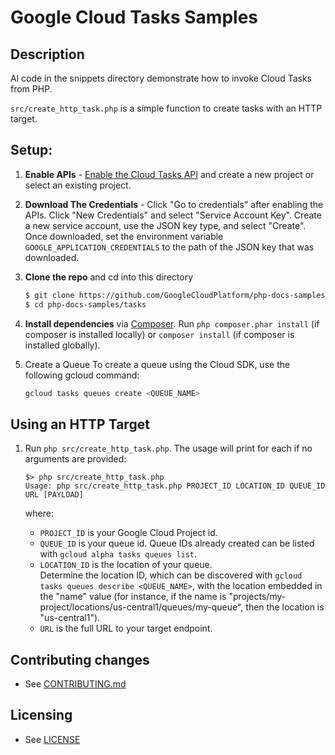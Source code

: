 # Google Cloud Tasks Samples

## Description

Al code in the snippets directory demonstrate how to invoke Cloud Tasks from PHP.

`src/create_http_task.php` is a simple function to create tasks with an HTTP target.

## Setup:

1.  **Enable APIs** - [Enable the Cloud Tasks API](https://console.cloud.google.com/flows/enableapi?apiid=cloudtasks)
    and create a new project or select an existing project.
2.  **Download The Credentials** - Click "Go to credentials" after enabling the APIs. Click "New Credentials"
    and select "Service Account Key". Create a new service account, use the JSON key type, and
    select "Create". Once downloaded, set the environment variable `GOOGLE_APPLICATION_CREDENTIALS`
    to the path of the JSON key that was downloaded.
3.  **Clone the repo** and cd into this directory

    ```sh
    $ git clone https://github.com/GoogleCloudPlatform/php-docs-samples
    $ cd php-docs-samples/tasks
    ```
4.  **Install dependencies** via [Composer](http://getcomposer.org/doc/00-intro.md).
    Run `php composer.phar install` (if composer is installed locally) or `composer install`
    (if composer is installed globally).
5.  Create a Queue
    To create a queue using the Cloud SDK, use the following gcloud command:
    ```sh
    gcloud tasks queues create <QUEUE_NAME>
    ```

## Using an HTTP Target
1. Run `php src/create_http_task.php`. The usage will print for each if no arguments are provided:

    ```
    $> php src/create_http_task.php
    Usage: php src/create_http_task.php PROJECT_ID LOCATION_ID QUEUE_ID URL [PAYLOAD]
    ```

    where:
    * `PROJECT_ID` is your Google Cloud Project id.
    * `QUEUE_ID` is your queue id.
      Queue IDs already created can be listed with `gcloud alpha tasks queues list`.
    * `LOCATION_ID` is the location of your queue.  
      Determine the location ID, which can be discovered with
      `gcloud tasks queues describe <QUEUE_NAME>`, with the location embedded in
      the "name" value (for instance, if the name is
      "projects/my-project/locations/us-central1/queues/my-queue", then the
      location is "us-central1").
    * `URL` is the full URL to your target endpoint.

## Contributing changes

* See [CONTRIBUTING.md](../../CONTRIBUTING.md)

## Licensing

* See [LICENSE](../../LICENSE)
